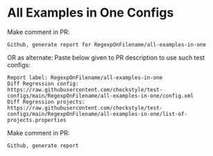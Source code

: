 # All Examples in One Configs
Make comment in PR:
```
Github, generate report for RegexpOnFilename/all-examples-in-one
```
OR as alternate:
Paste below given to PR description to use such test configs:
```
Report label: RegexpOnFilename/all-examples-in-one
Diff Regression config: https://raw.githubusercontent.com/checkstyle/test-configs/main/RegexpOnFilename/all-examples-in-one/config.xml
Diff Regression projects: https://raw.githubusercontent.com/checkstyle/test-configs/main/RegexpOnFilename/all-examples-in-one/list-of-projects.properties
```
Make comment in PR:
```
Github, generate report
```
